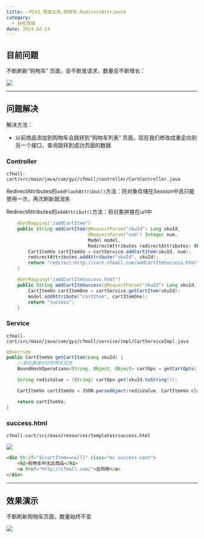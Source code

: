 ```yaml
---
title: ✅P243_商城业务-购物车-RedirectAttribute
category:
  - 谷粒商城
date: 2024-02-14
---
```


<!-- more -->

## 目前问题

不断刷新“购物车” 页面，会不断发请求，数量会不断增长：

![](https://cfmall-hello.oss-cn-beijing.aliyuncs.com/img/202401/b3905e96d34076b5d4c9c27d6484108a.png#id=AZ5Zh&originHeight=340&originWidth=1357&originalType=binary&ratio=1&rotation=0&showTitle=false&status=done&style=none&title=)

---

## 问题解决

解决方法：

- 以前商品添加到购物车会跳转到“购物车列表” 页面，现在我们修改成重定向到另一个接口，查询跳转到成功页面的数据

### Controller

`cfmall-cart/src/main/java/com/gyz/cfmall/controller/CartController.java`

RedirectAttributes的`addFlashAttribut()`方法：将对象存储在Session中且只能使用一次，再次刷新就消失

RedirectAttributes的`addAttribut()`方法：将对象拼接在url中

```java
    @GetMapping("/addCartItem")
    public String addCartItem(@RequestParam("skuId") Long skuId,
                              @RequestParam("num") Integer num,
                              Model model,
                              RedirectAttributes redirectAttributes) throws ExecutionException, InterruptedException {
        CartItemVo cartItemVo = cartService.addCartItem(skuId, num);
        redirectAttributes.addAttribute("skuId", skuId);
        return "redirect:http://cart.cfmall.com/addCartItmSuccess.html";
    }

    @GetMapping("/addCartItmSuccess.html")
    public String addCartItmSuccess(@RequestParam("skuId") Long skuId, Model model) {
        CartItemVo cartItemOne = cartService.getCartItem(skuId);
        model.addAttribute("cartItem", cartItemOne);
        return "success";
    }
```

### Service

`cfmall-cart/src/main/java/com/gyz/cfmall/service/impl/CartServiceImpl.java`

```java
@Override
public CartItemVo getCartItem(Long skuId) {
    //拿到要操作的购物车信息
    BoundHashOperations<String, Object, Object> cartOps = getCartOpts();

    String redisValue = (String) cartOps.get(skuId.toString());

    CartItemVo cartItemVo = JSON.parseObject(redisValue, CartItemVo.class);

    return cartItemVo;
}
```

### success.html

`cfmall-cart/src/main/resources/templates/success.html`

![](https://cfmall-hello.oss-cn-beijing.aliyuncs.com/img/202401/7e1fec87624fb7d35d24a24446b01f0e.png#id=O0VEr&originHeight=381&originWidth=759&originalType=binary&ratio=1&rotation=0&showTitle=false&status=done&style=none&title=)

```html
<div th:if="${cartItem==null}" class="mc success-cont">
    <h2>购物车中无此商品</h2>
    <a href="http://cfmall.com/">去购物</a>
</div>
```

---

## 效果演示

不断刷新购物车页面，数量始终不变

![](https://cfmall-hello.oss-cn-beijing.aliyuncs.com/img/202401/1d022aef1959488922fb076d7ae58859.gif#id=gUWvu&originHeight=348&originWidth=1048&originalType=binary&ratio=1&rotation=0&showTitle=false&status=done&style=none&title=)
